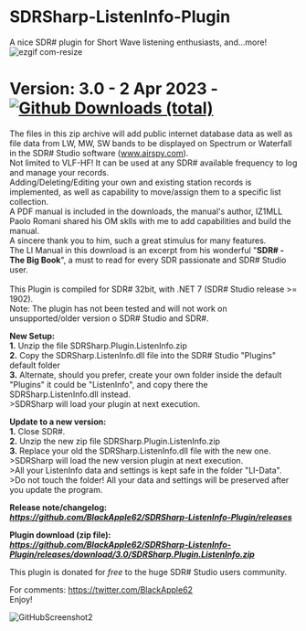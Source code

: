 # SDRSharp-ListenInfo-Plugin 
A nice SDR# plugin for Short Wave listening enthusiasts, and...more!
![ezgif com-resize](https://user-images.githubusercontent.com/47506878/229345918-2f02ff47-93a1-4ed8-b3a9-56d5b9f40902.gif)
# Version: 3.0 - 2 Apr 2023 - [![Github Downloads (total)](https://img.shields.io/github/downloads/BlackApple62/SDRSharp-ListenInfo-Plugin/3.0/total.svg)](https://github.com/BlackApple62/SDRSharp-ListenInfo-Plugin/releases/download/3.0/SDRSharp.Plugin.ListenInfo.zip)

The files in this zip archive will add public internet database data as well as file data from LW, MW, SW bands to be displayed on Spectrum or Waterfall in the SDR# Studio software (www.airspy.com).
<br>Not limited to VLF-HF! It can be used at any SDR# available frequency to log and manage your records.
<br>Adding/Deleting/Editing your own and existing station records is implemented, as well as capability to move/assign them to a specific list collection.
<br>A PDF manual is included in the downloads, the manual's author, IZ1MLL Paolo Romani shared his OM sklls with me to add capabilities and build the manual.
<br>A sincere thank you to him, such a great stimulus for many features.
<br>The LI Manual in this download is an excerpt from his wonderful "**SDR# - The Big Book**", a must to read for every SDR passionate and SDR# Studio user.
<br>
<br>
This Plugin is compiled for SDR# 32bit, with .NET 7 (SDR# Studio release >= 1902).
<br>Note: The plugin has not been tested and will not work on unsupported/older version o SDR# Studio and SDR#.

**New Setup:**
<br>**1.** Unzip the file SDRSharp.Plugin.ListenInfo.zip
<br>**2.** Copy the SDRSharp.ListenInfo.dll file into the SDR# Studio "Plugins" default folder
<br>**3.** Alternate, should you prefer, create your own folder inside the default "Plugins" it could be "ListenInfo", and copy there the SDRSharp.ListenInfo.dll instead.
<br>>SDRSharp will load your plugin at next execution.

**Update to a new version:**
<br>**1.** Close SDR#.
<br>**2.** Unzip the new zip file SDRSharp.Plugin.ListenInfo.zip
<br>**3.** Replace your old the SDRSharp.ListenInfo.dll file with the new one.
<br>>SDRSharp will load the new version plugin at next execution.
<br>>All your ListenInfo data and settings is kept safe in the folder "LI-Data".
<br>>Do not touch the folder! All your data and settings will be preserved after you update the program.

**Release note/changelog:<br>
_https://github.com/BlackApple62/SDRSharp-ListenInfo-Plugin/releases_**

**Plugin download (zip file):<br>
_https://github.com/BlackApple62/SDRSharp-ListenInfo-Plugin/releases/download/3.0/SDRSharp.Plugin.ListenInfo.zip_**

This plugin is donated for *free* to the huge SDR# Studio users community.<br>

For comments: https://twitter.com/BlackApple62
<br>Enjoy!

![GitHubScreenshot2](https://user-images.githubusercontent.com/47506878/229347413-e8f032be-2a63-4522-913e-a32d3d3f3eeb.png)
